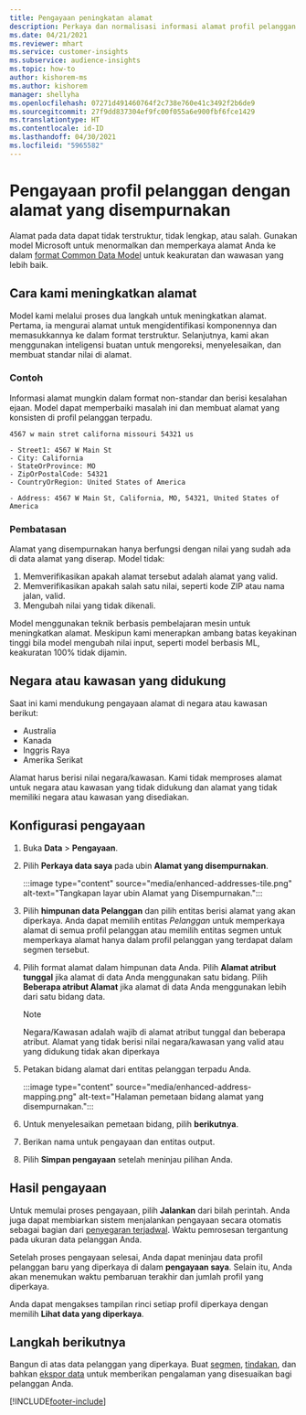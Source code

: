 ```yaml
---
title: Pengayaan peningkatan alamat
description: Perkaya dan normalisasi informasi alamat profil pelanggan dengan model Microsoft.
ms.date: 04/21/2021
ms.reviewer: mhart
ms.service: customer-insights
ms.subservice: audience-insights
ms.topic: how-to
author: kishorem-ms
ms.author: kishorem
manager: shellyha
ms.openlocfilehash: 07271d491460764f2c738e760e41c3492f2b6de9
ms.sourcegitcommit: 27f9dd837304ef9fc00f055a6e900fbf6fce1429
ms.translationtype: HT
ms.contentlocale: id-ID
ms.lasthandoff: 04/30/2021
ms.locfileid: "5965582"
---
```

# <a name="enrichment-of-customer-profiles-with-enhanced-addresses"></a>Pengayaan profil pelanggan dengan alamat yang disempurnakan

Alamat pada data dapat tidak terstruktur, tidak lengkap, atau salah. Gunakan model Microsoft untuk menormalkan dan memperkaya alamat Anda ke dalam [format Common Data Model](/common-data-model/schema/core/applicationcommon/address) untuk keakuratan dan wawasan yang lebih baik.

## <a name="how-we-enhance-addresses"></a>Cara kami meningkatkan alamat

Model kami melalui proses dua langkah untuk meningkatkan alamat. Pertama, ia mengurai alamat untuk mengidentifikasi komponennya dan memasukkannya ke dalam format terstruktur. Selanjutnya, kami akan menggunakan inteligensi buatan untuk mengoreksi, menyelesaikan, dan membuat standar nilai di alamat.

### <a name="example"></a>Contoh

Informasi alamat mungkin dalam format non-standar dan berisi kesalahan ejaan. Model dapat memperbaiki masalah ini dan membuat alamat yang konsisten di profil pelanggan terpadu.

```Input
4567 w main stret californa missouri 54321 us
```

```Output
- Street1: 4567 W Main St
- City: California
- StateOrProvince: MO
- ZipOrPostalCode: 54321
- CountryOrRegion: United States of America

- Address: 4567 W Main St, California, MO, 54321, United States of America
```

### <a name="limitations"></a>Pembatasan

Alamat yang disempurnakan hanya berfungsi dengan nilai yang sudah ada di data alamat yang diserap. Model tidak: 

1. Memverifikasikan apakah alamat tersebut adalah alamat yang valid.
2. Memverifikasikan apakah salah satu nilai, seperti kode ZIP atau nama jalan, valid.
3. Mengubah nilai yang tidak dikenali.

Model menggunakan teknik berbasis pembelajaran mesin untuk meningkatkan alamat. Meskipun kami menerapkan ambang batas keyakinan tinggi bila model mengubah nilai input, seperti model berbasis ML, keakuratan 100% tidak dijamin.

## <a name="supported-countries-or-regions"></a>Negara atau kawasan yang didukung

Saat ini kami mendukung pengayaan alamat di negara atau kawasan berikut: 

- Australia
- Kanada
- Inggris Raya
- Amerika Serikat

Alamat harus berisi nilai negara/kawasan. Kami tidak memproses alamat untuk negara atau kawasan yang tidak didukung dan alamat yang tidak memiliki negara atau kawasan yang disediakan.

## <a name="configure-the-enrichment"></a>Konfigurasi pengayaan

1. Buka **Data** > **Pengayaan**.

1. Pilih **Perkaya data saya** pada ubin **Alamat yang disempurnakan**.

   :::image type="content" source="media/enhanced-addresses-tile.png" alt-text="Tangkapan layar ubin Alamat yang Disempurnakan.":::

1. Pilih **himpunan data Pelanggan** dan pilih entitas berisi alamat yang akan diperkaya. Anda dapat memilih entitas *Pelanggan* untuk memperkaya alamat di semua profil pelanggan atau memilih entitas segmen untuk memperkaya alamat hanya dalam profil pelanggan yang terdapat dalam segmen tersebut.

1. Pilih format alamat dalam himpunan data Anda. Pilih **Alamat atribut tunggal** jika alamat di data Anda menggunakan satu bidang. Pilih **Beberapa atribut Alamat** jika alamat di data Anda menggunakan lebih dari satu bidang data.

   > [!NOTE]
   > Negara/Kawasan adalah wajib di alamat atribut tunggal dan beberapa atribut. Alamat yang tidak berisi nilai negara/kawasan yang valid atau yang didukung tidak akan diperkaya

1.  Petakan bidang alamat dari entitas pelanggan terpadu Anda.

    :::image type="content" source="media/enhanced-address-mapping.png" alt-text="Halaman pemetaan bidang alamat yang disempurnakan.":::

1. Untuk menyelesaikan pemetaan bidang, pilih **berikutnya**.

1. Berikan nama untuk pengayaan dan entitas output.

1. Pilih **Simpan pengayaan** setelah meninjau pilihan Anda.

## <a name="enrichment-results"></a>Hasil pengayaan

Untuk memulai proses pengayaan, pilih **Jalankan** dari bilah perintah. Anda juga dapat membiarkan sistem menjalankan pengayaan secara otomatis sebagai bagian dari [penyegaran terjadwal](system.md#schedule-tab). Waktu pemrosesan tergantung pada ukuran data pelanggan Anda.

Setelah proses pengayaan selesai, Anda dapat meninjau data profil pelanggan baru yang diperkaya di dalam **pengayaan saya**. Selain itu, Anda akan menemukan waktu pembaruan terakhir dan jumlah profil yang diperkaya.

Anda dapat mengakses tampilan rinci setiap profil diperkaya dengan memilih **Lihat data yang diperkaya**.

## <a name="next-steps"></a>Langkah berikutnya

Bangun di atas data pelanggan yang diperkaya. Buat [segmen](segments.md), [tindakan](measures.md), dan bahkan [ekspor data](export-destinations.md) untuk memberikan pengalaman yang disesuaikan bagi pelanggan Anda.

[!INCLUDE[footer-include](../includes/footer-banner.md)]
